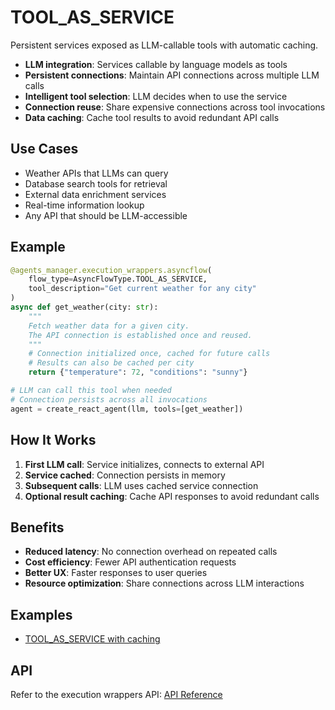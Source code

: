 # TOOL_AS_SERVICE

Persistent services exposed as LLM-callable tools with automatic caching.

- **LLM integration**: Services callable by language models as tools
- **Persistent connections**: Maintain API connections across multiple LLM calls
- **Intelligent tool selection**: LLM decides when to use the service
- **Connection reuse**: Share expensive connections across tool invocations
- **Data caching**: Cache tool results to avoid redundant API calls

## Use Cases

- Weather APIs that LLMs can query
- Database search tools for retrieval
- External data enrichment services
- Real-time information lookup
- Any API that should be LLM-accessible

## Example
```python
@agents_manager.execution_wrappers.asyncflow(
    flow_type=AsyncFlowType.TOOL_AS_SERVICE,
    tool_description="Get current weather for any city"
)
async def get_weather(city: str):
    """
    Fetch weather data for a given city.
    The API connection is established once and reused.
    """
    # Connection initialized once, cached for future calls
    # Results can also be cached per city
    return {"temperature": 72, "conditions": "sunny"}

# LLM can call this tool when needed
# Connection persists across all invocations
agent = create_react_agent(llm, tools=[get_weather])
```

## How It Works

1. **First LLM call**: Service initializes, connects to external API
2. **Service cached**: Connection persists in memory
3. **Subsequent calls**: LLM uses cached service connection
4. **Optional result caching**: Cache API responses to avoid redundant calls

## Benefits

- **Reduced latency**: No connection overhead on repeated calls
- **Cost efficiency**: Fewer API authentication requests
- **Better UX**: Faster responses to user queries
- **Resource optimization**: Share connections across LLM interactions

## Examples

- [TOOL_AS_SERVICE with caching](https://github.com/stride-research/flowgentic/blob/main/examples/langgraph-integration/07-tool-as-service-example.py)

## API

Refer to the execution wrappers API: [API Reference](../../api/flowgentic/langGraph/execution_wrappers/)